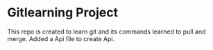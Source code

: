 # Gitlearning Project
This repo is created to learn git and its commands
learned to pull and merge.
Added a Api file to create Api.
